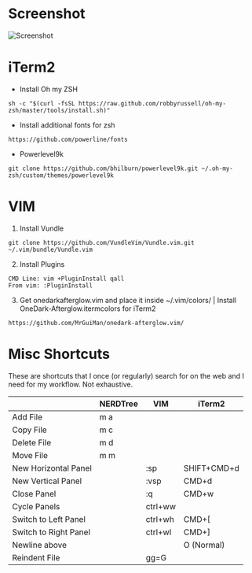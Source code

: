 # Screenshot
![Screenshot](https://i.imgur.com/XL9eeAH.png)

# iTerm2

* Install Oh my ZSH
```
sh -c "$(curl -fsSL https://raw.github.com/robbyrussell/oh-my-zsh/master/tools/install.sh)"
```

* Install additional fonts for zsh
```
https://github.com/powerline/fonts
```

* Powerlevel9k
```
git clone https://github.com/bhilburn/powerlevel9k.git ~/.oh-my-zsh/custom/themes/powerlevel9k
```

# VIM

1. Install Vundle
```
git clone https://github.com/VundleVim/Vundle.vim.git ~/.vim/bundle/Vundle.vim
```

2. Install Plugins
```
CMD Line: vim +PluginInstall qall
From vim: :PluginInstall
```

3. Get onedarkafterglow.vim and place it inside ~/.vim/colors/	| Install OneDark-Afterglow.itermcolors for iTerm2
```
https://github.com/MrGuiMan/onedark-afterglow.vim/
```


# Misc Shortcuts
These are shortcuts that I once (or regularly) search for on the web and I need for my workflow. Not exhaustive.

|                       | NERDTree | VIM     | iTerm2       |
|-----------------------|----------|---------|--------------|
| Add File              | m a      |         |              |
| Copy File             | m c      |         |              |
| Delete File           | m d      |         |              |
| Move File             | m m      |         |              |
| New Horizontal Panel  |          | :sp     | SHIFT+CMD+d  |
| New Vertical Panel    |          | :vsp    | CMD+d        |
| Close Panel           |          | :q      | CMD+w        |
| Cycle Panels          |          | ctrl+ww |              |
| Switch to Left Panel  |          | ctrl+wh | CMD+[        |
| Switch to Right Panel |          | ctrl+wl | CMD+]        |
| Newline above         |          |         | O (Normal)   |
| Reindent File         |          | gg=G    |              |
